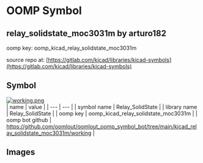 # OOMP Symbol  
## relay_solidstate_moc3031m  by arturo182  
  
oomp key: oomp_kicad_relay_solidstate_moc3031m  
  
source repo at: [https://gitlab.com/kicad/libraries/kicad-symbols](https://gitlab.com/kicad/libraries/kicad-symbols)  
## Symbol  
  
[![working.png](working_600.png)](working.png)  
| name | value | 
| --- | --- | 
| symbol name | Relay_SolidState | 
| library name | Relay_SolidState | 
| oomp key | oomp_kicad_relay_solidstate_moc3031m | 
| oomp bot github | https://github.com/oomlout/oomlout_oomp_symbol_bot/tree/main/kicad_relay_solidstate_moc3031m/working | 
## Images  
